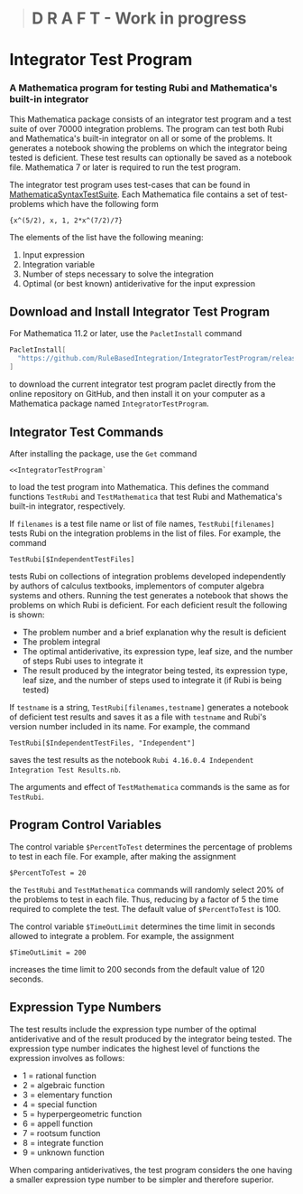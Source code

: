 > # D R A F T - Work in progress

# Integrator Test Program
### A Mathematica program for testing Rubi and Mathematica's built-in integrator

This Mathematica package consists of an integrator test program and a test suite of over 70000 integration problems.
The program can test both Rubi and Mathematica's built-in integrator on all or some of the problems.
It generates a notebook showing the problems on which the integrator being tested is deficient.
These test results can optionally be saved as a notebook file.
Mathematica 7 or later is required to run the test program.

The integrator test program uses test-cases that can be found in [MathematicaSyntaxTestSuite](https://github.com/RuleBasedIntegration/MathematicaSyntaxTestSuite).
Each Mathematica file contains a set of test-problems which have the following form

```mma
{x^(5/2), x, 1, 2*x^(7/2)/7}
```

The elements of the list have the following meaning:

1. Input expression
2. Integration variable
3. Number of steps necessary to solve the integration
4. Optimal (or best known) antiderivative for the input expression

## Download and Install Integrator Test Program

For Mathematica 11.2 or later, use the `PacletInstall` command

```mathematica
PacletInstall[
  "https://github.com/RuleBasedIntegration/IntegratorTestProgram/releases/download/???/IntegratorTestProgram-???.paclet"
]
```
to download the current integrator test program paclet directly from the online repository on GitHub, and
then install it on your computer as a Mathematica package named `IntegratorTestProgram`.


## Integrator Test Commands

After installing the package, use the `Get` command
```mma
<<IntegratorTestProgram`
```
to load the test program into Mathematica.
This defines the command functions `TestRubi` and `TestMathematica` that test Rubi and Mathematica's built-in integrator, respectively.

If `filenames` is a test file name or list of file names, `TestRubi[filenames]` tests Rubi on the integration problems in the list of files.
For example, the command
```mma
TestRubi[$IndependentTestFiles]
```
tests Rubi on collections of integration problems developed independently by authors of calculus textbooks, implementors of computer algebra systems and others.
Running the test generates a notebook that shows the problems on which Rubi is deficient.
For each deficient result the following is shown:
* The problem number and a brief explanation why the result is deficient
* The problem integral
* The optimal antiderivative, its expression type, leaf size, and the number of steps Rubi uses to integrate it
* The result produced by the integrator being tested, its expression type, leaf size, and the number of steps used to integrate it (if Rubi is being tested)


If `testname` is a string, `TestRubi[filenames,testname]` generates a notebook of deficient test results and saves it as a file with `testname` and Rubi's version number included in its name.
For example, the command
```mma
TestRubi[$IndependentTestFiles, "Independent"]
```
saves the test results as the notebook `Rubi 4.16.0.4 Independent Integration Test Results.nb`.

The arguments and effect of `TestMathematica` commands is the same as for `TestRubi`.


## Program Control Variables

The control variable `$PercentToTest` determines the percentage of problems to test in each file.
For example, after making the assignment
```mma
$PercentToTest = 20
```
the `TestRubi` and `TestMathematica` commands will randomly select 20% of the problems to test in each file.
Thus, reducing by a factor of 5 the time required to complete the test.
The default value of `$PercentToTest` is 100.

The control variable `$TimeOutLimit` determines the time limit in seconds allowed to integrate a problem.
For example, the assignment
```mma
$TimeOutLimit = 200
```
increases the time limit to 200 seconds from the default value of 120 seconds.


## Expression Type Numbers

The test results include the expression type number of the optimal antiderivative and of the result produced by the integrator being tested.
The expression type number indicates the highest level of functions the expression involves as follows:
<ul>
  <li>1 = rational function</li>
  <li>2 = algebraic function</li>
  <li>3 = elementary function</li>
  <li>4 = special function</li>
  <li>5 = hyperpergeometric function</li>
  <li>6 = appell function</li>
  <li>7 = rootsum function</li>
  <li>8 = integrate function</li>
  <li>9 = unknown function</li>
</ul>
When comparing antiderivatives, the test program considers the one having a smaller expression type number to be simpler and therefore superior.
